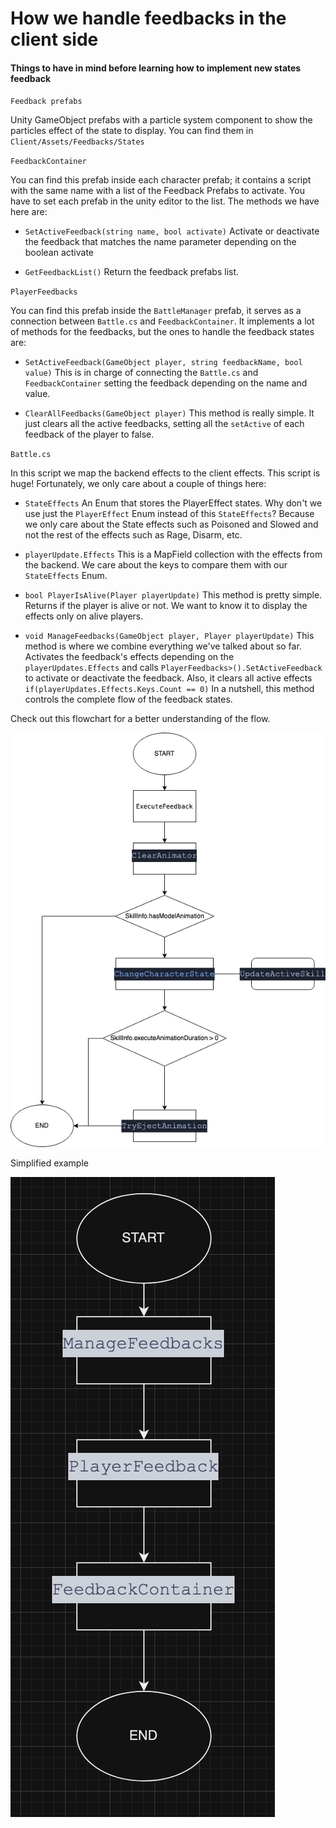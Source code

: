 # How we handle feedbacks in the client side

#### Things to have in mind before learning how to implement new states feedback

`Feedback prefabs` 

Unity GameObject prefabs with a particle system component to show the particles effect of the state to display. You can find them in `Client/Assets/Feedbacks/States`

`FeedbackContainer`

You can find this prefab inside each character prefab; it contains a script with the same name with a list of the Feedback Prefabs to activate. You have to set each prefab in the unity editor to the list. The methods we have here are:
- `SetActiveFeedback(string name, bool activate)` Activate or deactivate the feedback that matches the name parameter depending on the boolean activate

- `GetFeedbackList()` Return the feedback prefabs list.

`PlayerFeedbacks`


You can find this prefab inside the `BattleManager` prefab, it serves as a connection between `Battle.cs` and `FeedbackContainer`. It implements a lot of methods for the feedbacks, but the ones to handle the feedback states are:

- `SetActiveFeedback(GameObject player, string feedbackName, bool value)` This is in charge of connecting the `Battle.cs` and `FeedbackContainer` setting the feedback depending on the name and value.

- `ClearAllFeedbacks(GameObject player)` This method is really simple. It just clears all the active feedbacks, setting all the `setActive` of each feedback of the player to false.


`Battle.cs`

In this script we map the backend effects to the client effects. This script is huge! Fortunately, we only care about a couple of things here:

- `StateEffects` 
An Enum that stores the PlayerEffect states.
 Why don't we use just the `PlayerEffect` Enum instead of this `StateEffects`? Because we only care about the State effects such as Poisoned and Slowed and not the rest of the effects such as Rage, Disarm, etc.

- `playerUpdate.Effects`
This is a MapField collection with the effects from the backend. We care about the keys to compare them with our `StateEffects` Enum.

- `bool PlayerIsAlive(Player playerUpdate)` 
This method is pretty simple. Returns if the player is alive or not. We want to know it to display the effects only on alive players.

- `void ManageFeedbacks(GameObject player, Player playerUpdate)`
This method is where we combine everything we've talked about so far. Activates the feedback's effects depending on the `playerUpdates.Effects` and calls `PlayerFeedbacks>().SetActiveFeedback` to activate or deactivate the feedback. Also, it clears all active effects `if(playerUpdates.Effects.Keys.Count == 0)`
In a nutshell, this method controls the complete flow of the feedback states.

Check out this flowchart for a better understanding of the flow.

 ![](./images/executeFeedback.png)
 
Simplified example

           
![](./images/ManageFeedback.png)
